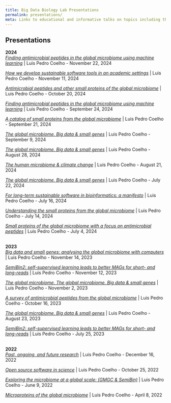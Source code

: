 ```yaml
---
title: Big Data Biology Lab Presentations
permalink: presentations/
meta: Links to educational and informative talks on topics including the global microbiome, machine learning, and sustainable software in academia
---
```

## Presentations

**2024**  
[_Finding antimicrobial peptides in the global microbiome using machine learning_](https://2024-11-22-lpc-talk.big-data-biology.org/) | Luis Pedro Coelho - November 22, 2024

[_How we develop sustainable software tools in an academic settings_](https://2024-11-04-lpc-talk.big-data-biology.org/) | Luis Pedro Coelho - November 11, 2024

[_Antimicrobial peptides and other small proteins of the global microbiome_](https://2024-10-20-lpc-talk.netlify.app/#1.0) | Luis Pedro Coelho - October 20, 2024

[_Finding antimicrobial peptides in the global microbiome using machine learning_](https://2024-09-24-lpc-talk.big-data-biology.org/) | Luis Pedro Coelho - September 24, 2024

[_A catalog of small proteins from the global microbiome_](https://2024-09-21-lpc-talk.big-data-biology.org/) | Luis Pedro Coelho - September 21, 2024

[_The global microbiome. Big data & small genes_](https://2024-09-09-lpc-talk.big-data-biology.org/)  | Luis Pedro Coelho - September 9, 2024

[_The global microbiome. Big data & small genes_]( https://2024-08-28-lpc-talk.big-data-biology.org/) | Luis Pedro Coelho - August 28, 2024

[_The human microbiome & climate change_](https://2024-08-21-lpc-talk.netlify.app/) | Luis Pedro Coelho - August 21, 2024

[_The global microbiome. Big data & small genes_](https://2024-07-22-lpc-talk.big-data-biology.org/) | Luis Pedro Coelho - July 22, 2024

[_For long-term sustainable software in bioinformatics: a manifesto_](https://2024-07-16-lpc-talk.big-data-biology.org/) | Luis Pedro Coelho - July 16, 2024

[_Understanding the small proteins from the global microbiome_](https://2024-07-14-lpc-talk.big-data-biology.org/) | Luis Pedro Coelho - July 14, 2024

[_Small proteins of the global microbiome with a focus on antimicrobial peptides_](https://2024-07-04-lpc-talk.big-data-biology.org/) | Luis Pedro Coelho - July 4, 2024 <br>

<br>**2023**  
[_Big data and small genes: analysing the global microbiome with computers_](https://2023-11-14-lpc-talk.big-data-biology.org/) | Luis Pedro Coelho - November 14, 2023

[_SemiBin2: self-supervised learning leads to better MAGs for short- and long-reads_](https://2023-11-12-lpc-semibin-talk.big-data-biology.org/) | Luis Pedro Coelho - November 12, 2023

[_The global microbiome. The global microbiome. Big data & small genes_](https://2023-11-02-lpc-talk.big-data-biology.org/) | Luis Pedro Coelho - November 2, 2023

[_A survey of antimicrobial peptides from the global microbiome_](https://2023-10-16-lpc-peptides.big-data-biology.org/) | Luis Pedro Coelho - October 16, 2023

[_The global microbiome. Big data & small genes_](https://2023-08-23-lpc-ei.netlify.app/) | Luis Pedro Coelho - August 23, 2023

[_SemiBin2: self-supervised learning leads to better MAGs for short- and long-reads_](https://2023-08-23-lpc-ei.netlify.app/) | Luis Pedro Coelho - July 25, 2023  <br>

<br>**2022**  
[_Past, ongoing, and future research_](https://2023-08-23-lpc-ei.netlify.app/) | Luis Pedro Coelho - December 16, 2022

[_Open source software in science_](https://2022-10-25-lpc-oss.netlify.app/) | Luis Pedro Coelho - October 25, 2022

[_Exploring the microbiome at a global scale: (GMGC & SemiBin)_](https://2022-06-09-lpc-nnf.netlify.app/) | Luis Pedro Coelho - June 9, 2022

[_Microproteins of the global microbiome_](https://2022-04-08-lpc-ks.netlify.app/) | Luis Pedro Coelho - April 8, 2022

